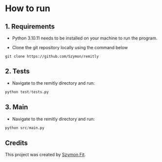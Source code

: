 # How to run 

## 1. Requirements
* Python 3.10.11 needs to be installed on your machine to run the program.

* Clone the git repository locally using the command below
``` 
git clone https://github.com/Szymon/remitly
```

## 2. Tests

* Navigate to the remitly directory and run:
```Python
python test/tests.py
```
## 3. Main

* Navigate to the remitly directory and run:
```Python
python src/main.py
```

## Credits
This project was created by [Szymon Fit](https://github.com/SzymonFit).